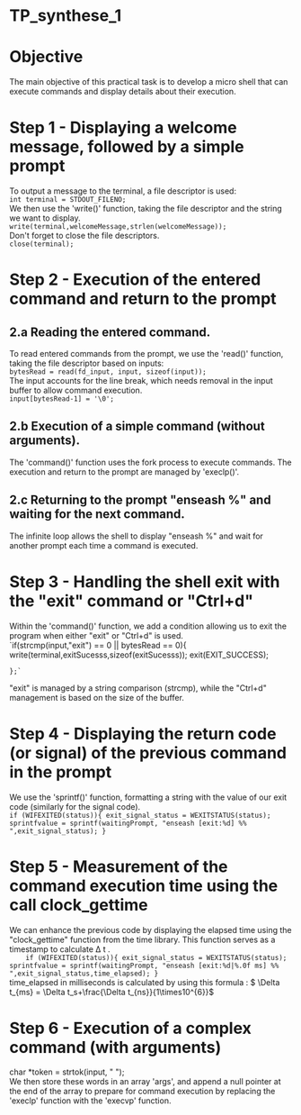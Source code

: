 # TP_synthese_1
# Objective  
The main objective of this practical task is to develop a micro shell that can execute commands and display details about their execution.  
# Step 1 - Displaying a welcome message, followed by a simple prompt  
To output a message to the terminal, a file descriptor is used:  
`int terminal = STDOUT_FILENO;`  
We then use the 'write()' function, taking the file descriptor and the string we want to display.  
`write(terminal,welcomeMessage,strlen(welcomeMessage));`  
Don't forget to close the file descriptors.  
`close(terminal);`  
# Step 2 - Execution of the entered command and return to the prompt  
## 2.a Reading the entered command.  
To read entered commands from the prompt, we use the 'read()' function, taking the file descriptor based on inputs:  
`bytesRead = read(fd_input, input, sizeof(input));`  
The input accounts for the line break, which needs removal in the input buffer to allow command execution.  
`input[bytesRead-1] = '\0';`  
## 2.b Execution of a simple command (without arguments).  
The 'command()' function uses the fork process to execute commands. The execution and return to the prompt are managed by 'execlp()'.  
## 2.c Returning to the prompt "enseash %" and waiting for the next command.  
The infinite loop allows the shell to display "enseash %" and wait for another prompt each time a command is executed.  
# Step 3 - Handling the shell exit with the "exit" command or "Ctrl+d"  
Within the 'command()' function, we add a condition allowing us to exit the program when either "exit" or "Ctrl+d" is used.  
`if(strcmp(input,"exit") == 0 || bytesRead == 0){   
        write(terminal,exitSucesss,sizeof(exitSucesss));
        exit(EXIT_SUCCESS);

    };`  


"exit" is managed by a string comparison (strcmp), while the "Ctrl+d" management is based on the size of the buffer.  
# Step 4 - Displaying the return code (or signal) of the previous command in the prompt  
We use the 'sprintf()' function, formatting a string with the value of our exit code (similarly for the signal code).  
`if (WIFEXITED(status)){
    exit_signal_status = WEXITSTATUS(status);
    sprintfvalue = sprintf(waitingPrompt, "enseash [exit:%d] %% ",exit_signal_status);
}`  
# Step 5 - Measurement of the command execution time using the call clock_gettime  
We can enhance the previous code by displaying the elapsed time using the "clock_gettime" function from the time library. This function serves as a timestamp to calculate Δ t .  
`    if (WIFEXITED(status)){
        exit_signal_status = WEXITSTATUS(status);
        sprintfvalue = sprintf(waitingPrompt, "enseash [exit:%d|%.0f ms] %% ",exit_signal_status,time_elapsed);
    }`  
time_elapsed in milliseconds is calculated by using this formula : $ \Delta t_{ms} = \Delta t_s+\frac{\Delta t_{ns}}{1\times10^{6}}$  
# Step 6 - Execution of a complex command (with arguments)  
char *token = strtok(input, " ");  
We then store these words in an array 'args', and append a null pointer at the end of the array to prepare for command execution by replacing the 'execlp' function with the 'execvp' function.
